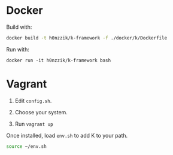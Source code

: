 
# Docker

Build with:
```bash
docker build -t h0nzzik/k-framework -f ./docker/k/Dockerfile
```

Run with:
```
docker run -it h0nzzik/k-framework bash
```

# Vagrant

1. Edit `config.sh`.

2. Choose your system.

3. Run `vagrant up`

Once installed, load `env.sh` to add K to your path.

```bash
source ~/env.sh
```


